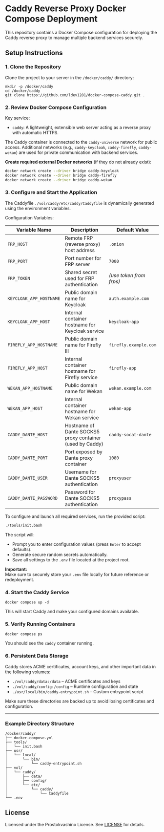 # Caddy Reverse Proxy Docker Compose Deployment

This repository contains a Docker Compose configuration for deploying the Caddy reverse proxy to manage multiple backend services securely.

## Setup Instructions

### 1. Clone the Repository

Clone the project to your server in the `/docker/caddy/` directory:

```
mkdir -p /docker/caddy
cd /docker/caddy
git clone https://github.com/ldev1281/docker-compose-caddy.git .
```

### 2. Review Docker Compose Configuration

Key service:

- `caddy`: A lightweight, extensible web server acting as a reverse proxy with automatic HTTPS.

The Caddy container is connected to the `caddy-universe` network for public access. Additional networks (e.g., `caddy-keycloak`, `caddy-firefly`, `caddy-wekan`) are used for private communication with backend services.

**Create required external Docker networks** (if they do not already exist):

```bash
docker network create --driver bridge caddy-keycloak
docker network create --driver bridge caddy-firefly
docker network create --driver bridge caddy-wekan
   ```


### 3. Configure and Start the Application

The Caddyfile `./vol/caddy/etc/caddy/Caddyfile` is dynamically generated using the environment variables.

Configuration Variables:

| Variable Name             | Description                                                        | Default Value                   |
|---------------------------|--------------------------------------------------------------------|----------------------------------|
| `FRP_HOST`                | Remote FRP (reverse proxy) host address                            | `.onion`                         |
| `FRP_PORT`                | Port number for FRP server                                         | `7000`                           |
| `FRP_TOKEN`               | Shared secret used for FRP authentication                          | *(use token from frps)*          |
| `KEYCLOAK_APP_HOSTNAME`   | Public domain name for Keycloak                                    | `auth.example.com`              |
| `KEYCLOAK_APP_HOST`       | Internal container hostname for Keycloak service                   | `keycloak-app`                  |
| `FIREFLY_APP_HOSTNAME`    | Public domain name for Firefly III                                 | `firefly.example.com`           |
| `FIREFLY_APP_HOST`        | Internal container hostname for Firefly service                    | `firefly-app`                   |
| `WEKAN_APP_HOSTNAME`      | Public domain name for Wekan                                       | `wekan.example.com`             |
| `WEKAN_APP_HOST`          | Internal container hostname for Wekan service                      | `wekan-app`                     |
| `CADDY_DANTE_HOST`        | Hostname of Dante SOCKS5 proxy container (used by Caddy)           | `caddy-socat-dante`             |
| `CADDY_DANTE_PORT`        | Port exposed by Dante proxy container                              | `1080`                          |
| `CADDY_DANTE_USER`        | Username for Dante SOCKS5 authentication                           | `proxyuser`                      |
| `CADDY_DANTE_PASSWORD`    | Password for Dante SOCKS5 authentication                           | `proxypass`                      |


To configure and launch all required services, run the provided script:

```bash
./tools/init.bash
```

The script will:

- Prompt you to enter configuration values (press `Enter` to accept defaults).
- Generate secure random secrets automatically.
- Save all settings to the `.env` file located at the project root.

**Important:**  
Make sure to securely store your `.env` file locally for future reference or redeployment.


### 4. Start the Caddy Service

```
docker compose up -d
```

This will start Caddy and make your configured domains available.

### 5. Verify Running Containers

```
docker compose ps
```

You should see the `caddy` container running.

### 6. Persistent Data Storage

Caddy stores ACME certificates, account keys, and other important data in the following volumes:

- `./vol/caddy/data:/data` – ACME certificates and keys
- `./vol/caddy/config:/config` – Runtime configuration and state
- `./usr/local/bin/caddy-entrypoint.sh` – Custom entrypoint script

Make sure these directories are backed up to avoid losing certificates and configuration.

---

### Example Directory Structure

```
/docker/caddy/
├── docker-compose.yml
├── tools/
│   └── init.bash
├── usr/
│   └── local/
│       └── bin/
│           └── caddy-entrypoint.sh
├── vol/
│   └── caddy/
│       ├── data/
│       ├── config/
│       └── etc/
│           └── caddy/
│               └── Caddyfile
└── .env
```


## License

Licensed under the Prostokvashino License. See [LICENSE](LICENSE) for details.